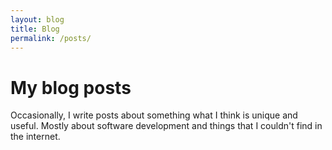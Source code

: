 ```yaml
---
layout: blog
title: Blog
permalink: /posts/
---
```


# My blog posts

Occasionally, I write posts about something what I think is unique and useful. Mostly about software development and things that I couldn't find in the internet.
